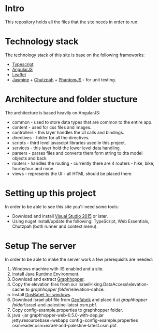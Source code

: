 # Intro
This repository holds all the files that the site needs in order to run.

# Technology stack
The technology stack of this site is base on the following frameworks:
* [Typescript](http://www.typescriptlang.org/)
* [AngularJS](https://angularjs.org/)
* [Leaflet](http://leafletjs.com/)
* [Jasmine](http://jasmine.github.io/) + [Chutzpah](https://chutzpah.codeplex.com/) + [PhantomJS](http://phantomjs.org/) - for unit testing.

# Architecture and folder stucture
The architecture is based heavily on AngularJS:
* common - used to store data types that are common to the entire app.
* content - used for css files and images.
* controllers - this layer handles the UI calls and bindings.
* directives - folder for all the directives.
* scripts - third level javascipt libraries used in this project.
* services - this layer hold the lower level data handling.
 * parsers - parses files and converts them form string to dta model objects and back
 * routers - handles the routing - currently there are 4 routers - hike, bike, fourbyfour and none.
* views - represents the UI - all HTML should be placed there
 
# Setting up this project
In order to be able to see this site you'll need some tools:
* Download and install [Visual Studio 2015](https://www.visualstudio.com/en-us/downloads/download-visual-studio-vs.aspx) or later.
* Using nuget install/update the following: TypeScript, Web Essentials, Chutzpah (both runner and context menu).

# Setup The server
In order to be able to make the server work a few prerequisits are needed:
1. Windows machine with IIS enabled and a site.
2. Install [Java Runtime Environment](http://www.oracle.com/technetwork/java/javase/downloads/jre8-downloads-2133155.html).
3. Download and extract [Graphhopper](https://graphhopper.com/public/releases/graphhopper-web-0.5.0-bin.zip).
4. Copy the elevation files from our IsraelHiking.DataAccess\elevation-cache to _graphhopper folder_\elevation-cahce.
5. Install [GpsBabel for windows](http://www.gpsbabel.org/download.html#downloading).
6. Download Israel pbf file from [Geofabrik](http://download.geofabrik.de/asia/israel-and-palestine.html) and place it at _graphhopper folder_\israel-and-palestine-latest.osm.pbf.
7. Copy config-example.properties to graphhopper folder.
8. java -jar graphhopper-web-0.5.0-with-dep.jar jetty.resourcebase=webapp config=config-example.properties osmreader.osm=israel-and-palestine-latest.osm.pbf.

